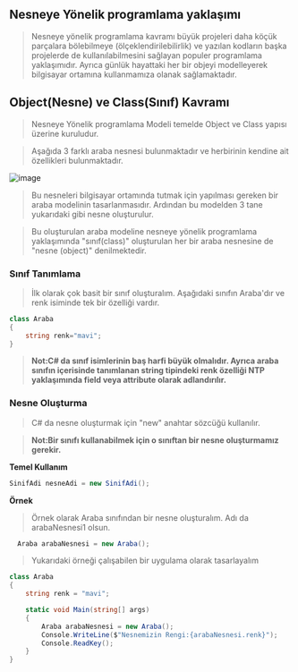 ## Nesneye Yönelik programlama yaklaşımı ##

> Nesneye yönelik programlama kavramı büyük projeleri daha köçük parçalara bölebilmeye (ölçeklendirilebilirlik) ve yazılan kodların başka projelerde de kullanılabilmesini sağlayan populer programlama yaklaşımıdır.
> Ayrıca günlük hayattaki her bir objeyi modelleyerek bilgisayar ortamına kullanmamıza olanak sağlamaktadır.


## Object(Nesne) ve Class(Sınıf) Kavramı ##

> Nesneye Yönelik programlama Modeli temelde Object ve Class yapısı üzerine kuruludur.

> Aşağıda 3 farklı araba nesnesi bulunmaktadır ve herbirinin kendine ait özellikleri bulunmaktadır. 

![image](https://user-images.githubusercontent.com/28144917/135962939-17c547d4-8370-48a3-b92d-617defe5ef8f.png)

> Bu nesneleri bilgisayar ortamında tutmak için  yapılması gereken bir araba modelinin tasarlanmasıdır. Ardından bu modelden 3 tane yukarıdaki gibi nesne oluşturulur. 

> Bu oluşturulan araba modeline  nesneye yönelik programlama yaklaşımında "sınıf(class)" oluşturulan her bir araba nesnesine de "nesne (object)" denilmektedir.

### Sınıf Tanımlama ###
> İlk olarak çok basit bir sınıf oluşturalım. Aşağıdaki sınıfın Araba'dır ve renk isiminde tek bir özelliği vardır.

```csharp 
class Araba
{
    string renk="mavi";
}

```
> **Not:C# da sınıf isimlerinin baş harfi büyük olmalıdır. Ayrıca araba sınıfın içerisinde tanımlanan string tipindeki renk özelliği NTP yaklaşımında field veya attribute olarak adlandırılır.**

### Nesne Oluşturma ###
> C# da nesne oluşturmak için "new" anahtar sözcüğü kullanılır.

> **Not:Bir sınıfı kullanabilmek için o sınıftan bir nesne oluşturmamız gerekir.**

**Temel Kullanım**
```csharp
SinifAdi nesneAdi = new SinifAdi();
```
**Örnek**
> Örnek olarak Araba sınıfından bir nesne oluşturalım. Adı da arabaNesnesi1 olsun.

```csharp
  Araba arabaNesnesi = new Araba();
```
> Yukarıdaki örneği çalışabilen bir uygulama olarak tasarlayalım


```csharp
class Araba
{
    string renk = "mavi";

    static void Main(string[] args)
    {
        Araba arabaNesnesi = new Araba();
        Console.WriteLine($"Nesnemizin Rengi:{arabaNesnesi.renk}");
        Console.ReadKey();
    }
}
```

